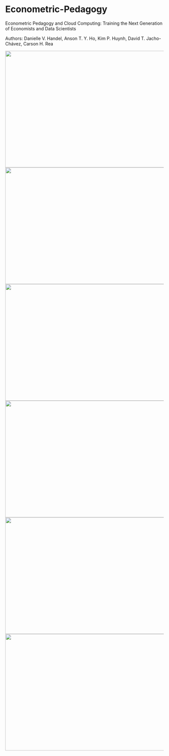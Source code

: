 # Econometric-Pedagogy
 Econometric Pedagogy and Cloud Computing: Training the Next Generation of Economists and Data Scientists
 
 Authors: Danielle V. Handel, Anson T. Y. Ho, Kim P. Huynh, David T. Jacho-Chávez, Carson H. Rea


<img src="https://github.com/daniellehandel/Econometric-Pedagogy/blob/master/img/1_nav_to_console_.gif" width="800" height="370" />

<img src="https://github.com/daniellehandel/Econometric-Pedagogy/blob/master/img/2_start_instance.gif" width="800" height="370" />

<img src= "https://github.com/daniellehandel/Econometric-Pedagogy/blob/master/img/3_security_group.gif"  width="800" height="370" />

<img src= "https://github.com/daniellehandel/Econometric-Pedagogy/blob/master/img/5_launch_and_key.gif"  width="800" height="370" />

<img src= "https://github.com/daniellehandel/Econometric-Pedagogy/blob/master/img/4_IP_into_bitvise.gif"  width="800" height="370" />

<img src= "https://github.com/daniellehandel/Econometric-Pedagogy/blob/master/img/6_put in key.gif"  width="800" height="370" />

